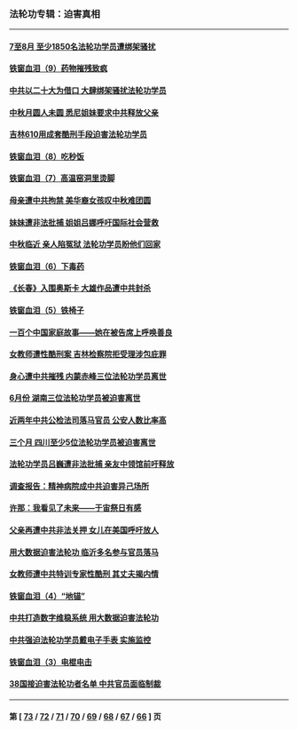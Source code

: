 ### 法轮功专辑：迫害真相
---
#### [7至8月 至少1850名法轮功学员遭绑架骚扰](../../pages/nf4379/n13824925.md?09200430) 
#### [铁窗血泪（9）药物摧残致疯](../../pages/nf4379/n13819243.md?09200430) 
#### [中共以二十大为借口 大肆绑架骚扰法轮功学员](../../pages/nf4379/n13819570.md?09200430) 
#### [中秋月圆人未圆 悉尼姐妹要求中共释放父亲](../../pages/nf4379/n13819642.md?09200430) 
#### [吉林610用成套酷刑手段迫害法轮功学员](../../pages/nf4379/n13814775.md?09200430) 
#### [铁窗血泪（8）吃秒饭](../../pages/nf4379/n13813761.md?09200430) 
#### [铁窗血泪（7）高温窑洞里烫脚](../../pages/nf4379/n13816073.md?09200430) 
#### [母亲遭中共拘禁 美华裔女孩叹中秋难团圆](../../pages/nf4379/n13815894.md?09200430) 
#### [妹妹遭非法批捕 姐姐吕娜呼吁国际社会营救](../../pages/nf4379/n13814832.md?09200430) 
#### [中秋临近 亲人陷冤狱 法轮功学员盼他们回家](../../pages/nf4379/n13814674.md?09200430) 
#### [铁窗血泪（6）下毒药](../../pages/nf4379/n13793192.md?09200430) 
#### [《长春》入围奥斯卡 大雄作品遭中共封杀](../../pages/nf4379/n13813594.md?09200430) 
#### [铁窗血泪（5）铁椅子](../../pages/nf4379/n13805871.md?09200430) 
#### [一百个中国家庭故事——她在被告席上呼唤善良](../../pages/nf4379/n13805472.md?09200430) 
#### [女教师遭性酷刑案 吉林检察院拒受理涉包庇罪](../../pages/nf4379/n13808837.md?09200430) 
#### [身心遭中共摧残 内蒙赤峰三位法轮功学员离世](../../pages/nf4379/n13808436.md?09200430) 
#### [6月份 湖南三位法轮功学员被迫害离世](../../pages/nf4379/n13807730.md?09200430) 
#### [近两年中共公检法司落马官员 公安人数比率高](../../pages/nf4379/n13807094.md?09200430) 
#### [三个月 四川至少5位法轮功学员被迫害离世](../../pages/nf4379/n13807221.md?09200430) 
#### [法轮功学员吕巍遭非法批捕 亲友中领馆前吁释放](../../pages/nf4379/n13806418.md?09200430) 
#### [调查报告：精神病院成中共迫害异己场所](../../pages/nf4379/n13806163.md?09200430) 
#### [许那：我看见了未来——于宙祭日有感](../../pages/nf4379/n13805469.md?09200430) 
#### [父亲再遭中共非法关押 女儿在美国呼吁放人](../../pages/nf4379/n13804643.md?09200430) 
#### [用大数据迫害法轮功 临沂多名参与官员落马](../../pages/nf4379/n13803374.md?09200430) 
#### [女教师遭中共特训专家性酷刑 其丈夫揭内情](../../pages/nf4379/n13802924.md?09200430) 
#### [铁窗血泪（4）“地锚”](../../pages/nf4379/n13801004.md?09200430) 
#### [中共打造数字维稳系统 用大数据迫害法轮功](../../pages/nf4379/n13799087.md?09200430) 
#### [中共强迫法轮功学员戴电子手表 实施监控](../../pages/nf4379/n13800403.md?09200430) 
#### [铁窗血泪（3）电棍电击](../../pages/nf4379/n13798789.md?09200430) 
#### [38国接迫害法轮功者名单 中共官员面临制裁](../../pages/nf4379/n13799696.md?09200430) 

---
#### 第 [ [73](./73.md?09200430) / [72](./72.md?09200430) / [71](./71.md?09200430) / [70](./70.md?09200430) / [69](./69.md?09200430) / [68](./68.md?09200430) / [67](./67.md?09200430) / [66](./66.md?09200430) ] 页

